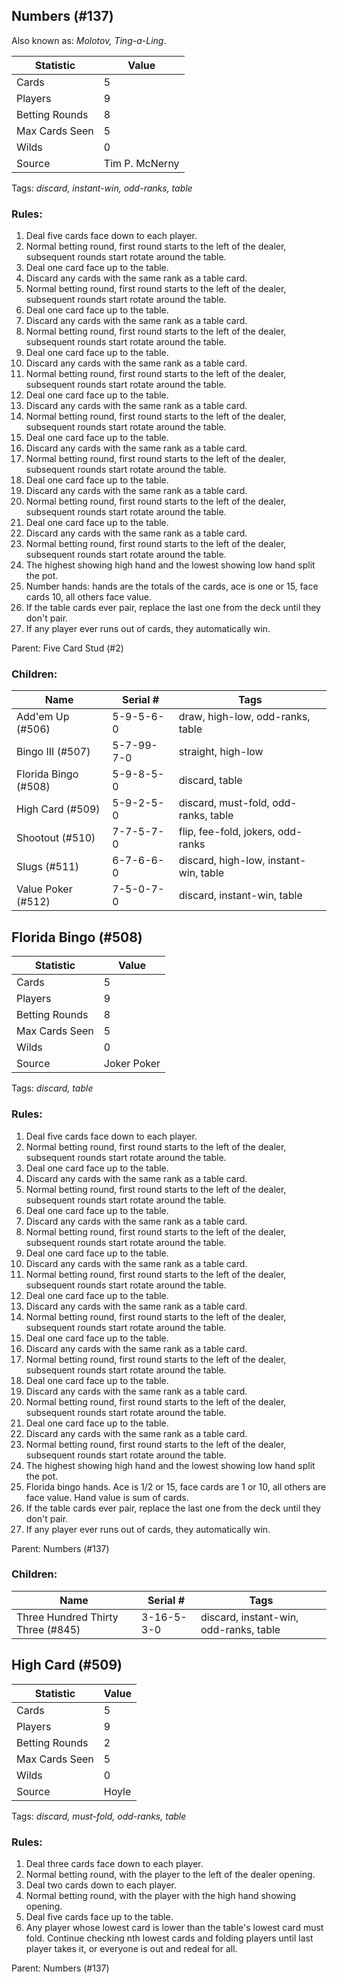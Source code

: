 ## Numbers (#137)
Also known as: *Molotov, Ting-a-Ling*.

|Statistic|Value|
|---------|-----|
|Cards|5|
|Players|9|
|Betting Rounds|8|
|Max Cards Seen|5|
|Wilds|0|
|Source|Tim P. McNerny|
Tags: *discard, instant-win, odd-ranks, table*
### Rules:
1. Deal five cards face down to each player.
2. Normal betting round, first round starts to the left of the dealer, subsequent rounds start rotate around the table.
3. Deal one card face up to the table.
4. Discard any cards with the same rank as a table card.
5. Normal betting round, first round starts to the left of the dealer, subsequent rounds start rotate around the table.
6. Deal one card face up to the table.
7. Discard any cards with the same rank as a table card.
8. Normal betting round, first round starts to the left of the dealer, subsequent rounds start rotate around the table.
9. Deal one card face up to the table.
10. Discard any cards with the same rank as a table card.
11. Normal betting round, first round starts to the left of the dealer, subsequent rounds start rotate around the table.
12. Deal one card face up to the table.
13. Discard any cards with the same rank as a table card.
14. Normal betting round, first round starts to the left of the dealer, subsequent rounds start rotate around the table.
15. Deal one card face up to the table.
16. Discard any cards with the same rank as a table card.
17. Normal betting round, first round starts to the left of the dealer, subsequent rounds start rotate around the table.
18. Deal one card face up to the table.
19. Discard any cards with the same rank as a table card.
20. Normal betting round, first round starts to the left of the dealer, subsequent rounds start rotate around the table.
21. Deal one card face up to the table.
22. Discard any cards with the same rank as a table card.
23. Normal betting round, first round starts to the left of the dealer, subsequent rounds start rotate around the table.
24. The highest showing high hand and the lowest showing low hand split the pot.
25. Number hands: hands are the totals of the cards, ace is one or 15, face cards 10, all others face value.
26. If the table cards ever pair, replace the last one from the deck until they don't pair.
27. If any player ever runs out of cards, they automatically win.

Parent: Five Card Stud (#2)
### Children:

|Name|Serial #|Tags|
|----|--------|----|
|Add'em Up (#506)|5-9-5-6-0|draw, high-low, odd-ranks, table
|Bingo III (#507)|5-7-99-7-0|straight, high-low
|Florida Bingo (#508)|5-9-8-5-0|discard, table
|High Card (#509)|5-9-2-5-0|discard, must-fold, odd-ranks, table
|Shootout (#510)|7-7-5-7-0|flip, fee-fold, jokers, odd-ranks
|Slugs (#511)|6-7-6-6-0|discard, high-low, instant-win, table
|Value Poker (#512)|7-5-0-7-0|discard, instant-win, table


## Florida Bingo (#508)

|Statistic|Value|
|---------|-----|
|Cards|5|
|Players|9|
|Betting Rounds|8|
|Max Cards Seen|5|
|Wilds|0|
|Source|Joker Poker|
Tags: *discard, table*
### Rules:
1. Deal five cards face down to each player.
2. Normal betting round, first round starts to the left of the dealer, subsequent rounds start rotate around the table.
3. Deal one card face up to the table.
4. Discard any cards with the same rank as a table card.
5. Normal betting round, first round starts to the left of the dealer, subsequent rounds start rotate around the table.
6. Deal one card face up to the table.
7. Discard any cards with the same rank as a table card.
8. Normal betting round, first round starts to the left of the dealer, subsequent rounds start rotate around the table.
9. Deal one card face up to the table.
10. Discard any cards with the same rank as a table card.
11. Normal betting round, first round starts to the left of the dealer, subsequent rounds start rotate around the table.
12. Deal one card face up to the table.
13. Discard any cards with the same rank as a table card.
14. Normal betting round, first round starts to the left of the dealer, subsequent rounds start rotate around the table.
15. Deal one card face up to the table.
16. Discard any cards with the same rank as a table card.
17. Normal betting round, first round starts to the left of the dealer, subsequent rounds start rotate around the table.
18. Deal one card face up to the table.
19. Discard any cards with the same rank as a table card.
20. Normal betting round, first round starts to the left of the dealer, subsequent rounds start rotate around the table.
21. Deal one card face up to the table.
22. Discard any cards with the same rank as a table card.
23. Normal betting round, first round starts to the left of the dealer, subsequent rounds start rotate around the table.
24. The highest showing high hand and the lowest showing low hand split the pot.
25. Florida bingo hands. Ace is 1/2 or 15, face cards are 1 or 10, all others are face value. Hand value is sum of cards.
26. If the table cards ever pair, replace the last one from the deck until they don't pair.
27. If any player ever runs out of cards, they automatically win.

Parent: Numbers (#137)
### Children:

|Name|Serial #|Tags|
|----|--------|----|
|Three Hundred Thirty Three (#845)|3-16-5-3-0|discard, instant-win, odd-ranks, table


## High Card (#509)

|Statistic|Value|
|---------|-----|
|Cards|5|
|Players|9|
|Betting Rounds|2|
|Max Cards Seen|5|
|Wilds|0|
|Source|Hoyle|
Tags: *discard, must-fold, odd-ranks, table*
### Rules:
1. Deal three cards face down to each player.
2. Normal betting round, with the player to the left of the dealer opening.
3. Deal two cards down to each player.
4. Normal betting round, with the player with the high hand showing opening.
5. Deal five cards face up to the table.
6. Any player whose lowest card is lower than the table's lowest card must fold. Continue checking nth lowest cards and folding players until last player takes it, or everyone is out and redeal for all.

Parent: Numbers (#137)


